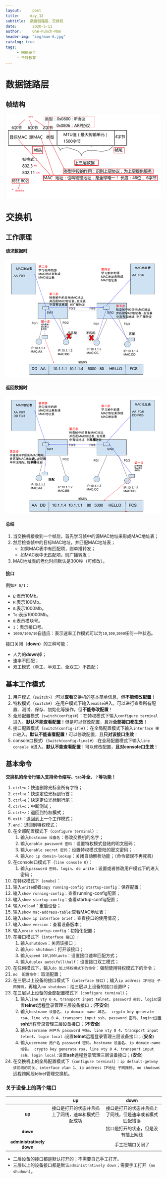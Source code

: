 ```yaml
---
layout:     post
title:     day_12
subtitle:  数据链路层、交换机
date:       2020-5-11
author:     One-Punch-Man
header-img: "img/man-6.jpg"
catalog: true
tags: 
     - 网络安全
     - 千锋教育
---
```


# 数据链路层

## 帧结构

![frame](\img\day_12_01.png)

# 交换机

## 工作原理

#### 请求数据时

![](\img\day_12_02.png)

#### 返回数据时

![](\img\day_12_03.png)

#### 总结

1. 当交换机接收到一个帧后，首先学习帧中的源MAC地址来形成MAC地址表；
2. 然后检查帧中的目标MAC地址，并匹配MAC地址表；
   - 如果MAC表中有匹配项，则单播转发；
   - 如MAC表中无匹配项，则广播转发；
3. MAC地址表的老化时间默认是300秒（可修改）。

#### 接口

例如`F 0/1`：

- `E`:表示10Mb。
- `F`:表示100Mb。
- `G`:表示1000Mb。
- `Te`:表示10000Mb。
- `0`:表示模块号。
- `1`：表示接口号。
- `1000/100/10`自适应：表示速率工作模式可以为`10`,`100`,`1000`任何一种状态。

接口关闭（**down**）的三种可能：

- 人为的**down**掉；
- 速率不匹配；
- 双工模式（单工、半双工、全双工）不匹配；

## 基本工作模式

1. 用户模式（`switch>`）:可以**查看**交换机的基本简单信息，但**不能修改配置**！
2. 特权模式（`switch#`）:在用户模式下输入`enable`进入。可以进行查看所有配置、测试、保存、初始化等操作，但**不能修改配置**！
3. 全局配置模式（`switch(config)#`）：在特权模式下输入`configure terminal`进入。**默认不能查看配置**！但是可以修改配置，且对**全部接口都生效**！
4. 接口配置模式（`switch(config-if)#`）：在全局配置模式下输入`interface 接口`进入。**默认不能查看配置**！可以修改配置，且**只对该接口生效**！
5. console口模式i（`Switch(config-line)#`）:在全局配置模式下输入`line console 0`进入。**默认不能查看配置**！可以修改配置，**且对console口生效**！

## 基本命令

**交换机的命令行输入支持命令缩写、`tab`补全、`？`等功能！**

1. `ctrl+u`：快速删除光标全所有字符；
2. `ctrl+a`：快速定位光标到行首；
3. `ctrl+e`：快速定位光标到行尾；
4. `ctrl+c`：中断测试；
5. `ctrl+z`：退回到特权模式；
6. `exit`：退回到上一个工作模式；
7. `end`：退回到特权模式；
8. 在全部配置模式下（`configure terminal`）:
   1. 输入`hostname 设备名`：修改交换机的名字；
   2. 输入`enable password 密码`：设置特权模式登陆的明文密码；
   3. 输入`enable secret 密码`：设置特权模式登陆的密文密码；
   4. 输入`no ip domain-lookup`：关闭自动解析功能；（命令错误不再死机）
9. 在console口模式下（`line console 0`）：
   1. 输入`password 密码`、`login`、`do write`：设置或者修改用户模式下的进入密码；
10. 在特权模式下（`enabe`）：
   1. 输入`write`或者`copy running-config startup-config`：保存配置；
   2. 输入`show running-config`：查看running-config配置；
   3. 输入`show startup-config`：查看startup-config配置；
   4. 输入`reload`：重启设备；
   5. 输入`show mac-address-table`:查看MAC地址表；
   6. 输入`show ip interface brief`：查看接口的使用情况；
   7. 输入`show version`：查看设备版本；
   8. 输入`erase startup-config`：初始化配置；
11. 在接口模式下（`interface 接口`）:
    1. 输入`shutdown`：关闭该接口；
    2. 输入`no shutdown`：打开该接口；
    3. 输入`speed 10\100\auto`：设置接口速率匹配方式；
    4. 输入`duplex auto\full\half`：设置接口双工模式；
12. 在任何模式下，输入`do 加上特权模式下的命令`：强制使用特权模式下的命令；
13. `no  配置命令`：取消配置；
14. 在三层以上设备的接口模式下（`interface 接口`）；输入`ip address IP地址 子网掩码`，再输入`no shutdown`：给三层以上设备的接口设置IP；
15. 在三层以上设备的全部配置模式下（`configure terminal`）；
    1. 输入`line vty 0 4`、`transport input telnet`、`password 密码`、`login`:设置**telnet**远程登录管理三层设备接口；(**不安全**)
    2. 输入`hostname 设备名`、`ip domain-name 域名`、`  crypto key generate rsa `、`line vty 0 4`、`transport input ssh`、`password 密码`、`login`:设置**ssh**远程登录管理三层设备接口；(**不安全**)
    3. 输入`username 用户名 password 密码`、`line vty 0 4`、`transport input telnet`、`login local` :设置**telnet**远程登录管理三层设备接口；(**安全**)
    4. 输入`username 用户名 password 密码`、`hostname 设备名`、`ip domain-name 域名`、`  crypto key generate rsa `、`line vty 0 4`、`transport input ssh`、`login local` :设置**ssh**远程登录管理三层设备接口；(**安全**)
16. 在交换机上的全局配置模式下（`configure terminal`）：`ip default-getway  该网段的网关`、`interface vlan 1`、`ip address IP地址 子网掩码`、`no shudown`:远程跨网段telnet管理交换机。

### 关于设备上的两个端口

|                           |                         up                         |                           down                           |
| :-----------------------: | :------------------------------------------------: | :------------------------------------------------------: |
|          **up**           | 接口是打开的状态并且插上了网线，速率和模式匹配成功 | 接口是打开的状态并且插上了网线，但是速率或者模式匹配错误 |
|         **down**          |                                                    |            接口是打开的状态，但是没有插上网线            |
| **administratively down** |                                                    |                     手工把端口关闭了                     |

- 二层设备的接口都是默认打开的；不需要自己手工打开。
- 三层以上的设备接口都是默认`administratively down`；需要手工打开（`no shudown`）。